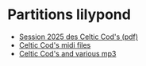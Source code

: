 # Partitions lilypond

- [Session 2025 des Celtic Cod's (pdf)](https://github.com/gponcon/lilypond/blob/main/celtic-cods/session-2025.pdf)
- [Celtic Cod's midi files](https://github.com/gponcon/lilypond/tree/main/celtic-cods/projects/mid)
- [Celtic Cod's and various mp3](https://github.com/gponcon/lilypond/tree/main/celtic-cods/mp3)
